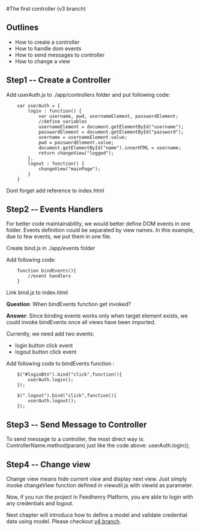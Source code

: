#The first controller (v3 branch)

## Outlines

* How to create a controller
* How to handle dom events
* How to send messages to controller
* How to change a view

## Step1 -- Create a Controller

Add userAuth.js to ./app/controllers folder and put following code:

		var userAuth = {
			login : function() {
				var username, pwd, usernameElement, passwordElement;
				//define variables
				usernameElement = document.getElementById("username");
				passwordElement = document.getElementById("password");
				username = usernameElement.value;
				pwd = passwordElement.value;
				document.getElementById("name").innerHTML = username;
				return changeView("logged");
			},
			logout : function() {
				changeView("mainPage");
			}
		}

Dont forget add reference to index.html

## Step2 -- Events Handlers

For better code maintainability, we would better define DOM events in one folder. Events definition could be separated by view names. In this example, due to few events, we put them in one file.

Create bind.js in ./app/events folder

Add following code:

		function bindEvents(){
			//event handlers
		}

Link bind.js to index.html

**Question**: When bindEvents function get invoked?

**Answer**: Since binding events works only when target element exists, we could invoke bindEvents once all views have been imported.

Currently, we need add two events:

* login button click event
* logout button click event

Add following code to bindEvents function :

		$("#loginBtn").bind("click",function(){
			userAuth.login();
		});
		
		$(".logout").bind("click",function(){
			userAuth.logout();
		});
		
## Step3 -- Send Message to Controller

To send message to a controller, the most direct way is: ControllerName.method(param) just like the code above: userAuth.login();

## Step4 -- Change view

Change view means hide current view and display next view. Just simply invoke changeView function defined in viewutil.js with viewId as parameter.


Now, if you run the project in Feedhenry Platform, you are able to login with any credentials and logout.

Next chapter will introduce how to define a model and validate credential data using model. Please checkout <a href="https://github.com/keyang-feedhenry/fh-mvc-simple/tree/v4">v4 branch</a>.




